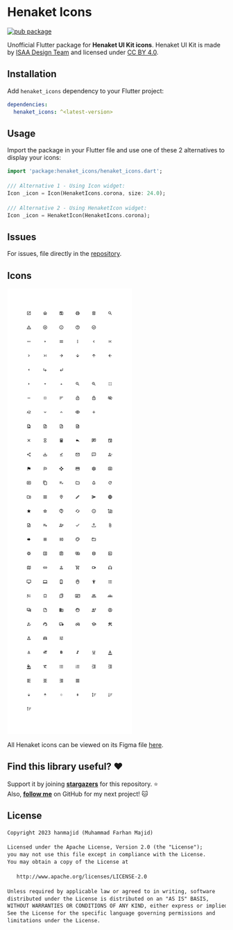 # Henaket Icons

[![pub package](https://img.shields.io/pub/v/henaket_icons.svg)](https://pub.dev/packages/henaket_icons)

Unofficial Flutter package for **Henaket UI Kit icons**. Henaket UI Kit is made by [ISAA Design Team](https://www.figma.com/@ISAAGOV) and licensed under [CC BY 4.0](https://creativecommons.org/licenses/by/4.0/).

## Installation

Add `henaket_icons` dependency to your Flutter project:

```yaml
dependencies:
  henaket_icons: ^<latest-version>
```

## Usage

Import the package in your Flutter file and use one of these 2 alternatives to display your icons:

```dart
import 'package:henaket_icons/henaket_icons.dart';

/// Alternative 1 - Using Icon widget:
Icon _icon = Icon(HenaketIcons.corona, size: 24.0);

/// Alternative 2 - Using HenaketIcon widget:
Icon _icon = HenaketIcon(HenaketIcons.corona);
```

## Issues

For issues, file directly in the [repository](https://github.com/hanmajid/henaket_icons/issues).

## Icons

<img src="https://github.com/hanmajid/henaket_icons/blob/master/henaket-icons.png?raw=true">

All Henaket icons can be viewed on its Figma file [here](https://www.figma.com/community/file/1179442320711977498).

## Find this library useful? ❤️

Support it by joining __[stargazers](https://github.com/hanmajid/henaket_icons/stargazers)__ for this repository. ⭐️ <br>
Also, __[follow me](https://github.com/hanmajid)__ on GitHub for my next project! 🐱

## License

```xml
Copyright 2023 hanmajid (Muhammad Farhan Majid)

Licensed under the Apache License, Version 2.0 (the "License");
you may not use this file except in compliance with the License.
You may obtain a copy of the License at

   http://www.apache.org/licenses/LICENSE-2.0

Unless required by applicable law or agreed to in writing, software
distributed under the License is distributed on an "AS IS" BASIS,
WITHOUT WARRANTIES OR CONDITIONS OF ANY KIND, either express or implied.
See the License for the specific language governing permissions and
limitations under the License.
```